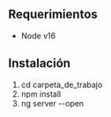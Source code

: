 ## Requerimientos

- Node v16

## Instalación

1. cd carpeta_de_trabajo
2. npm install
3. ng server --open


